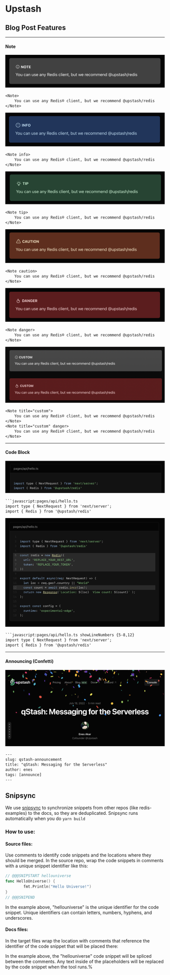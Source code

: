 # Upstash

## Blog Post Features

---

#### Note 

![](public/readme/note-default.png)

```mdx
<Note>
    You can use any Redis® client, but we recommend @upstash/redis
</Note>
```

![](public/readme/note-info.png)

```mdx
<Note info>
    You can use any Redis® client, but we recommend @upstash/redis
</Note>
```

![](public/readme/note-tip.png)

```mdx
<Note tip>
    You can use any Redis® client, but we recommend @upstash/redis
</Note>
```

![](public/readme/note-caution.png)

```mdx
<Note caution>
    You can use any Redis® client, but we recommend @upstash/redis
</Note>
```

![](public/readme/note-danger.png)

```mdx
<Note danger>
    You can use any Redis® client, but we recommend @upstash/redis
</Note>
```

![](public/readme/note-custom-title.png)
```mdx
<Note title="custom">
    You can use any Redis® client, but we recommend @upstash/redis
</Note>
<Note title="custom" danger>
    You can use any Redis® client, but we recommend @upstash/redis
</Note>
```

---

#### Code Block

![](public/readme/code-title.png)

```mdx
```javascript:pages/api/hello.ts
import type { NextRequest } from 'next/server';
import { Redis } from '@upstash/redis'
```

![](public/readme/code-showLineNumber.png)

```mdx
```javascript:pages/api/hello.ts showLineNumbers {5-8,12}
import type { NextRequest } from 'next/server';
import { Redis } from '@upstash/redis'
```

---

#### Announcing (Confetti)

![](public/readme/announce.png)

```mdx
---
slug: qstash-announcement
title: "qStash: Messaging for the Serverless"
author: enes
tags: [announce]
---
```




## Snipsync

We use [snipsync](https://github.com/temporalio/snipsync) to synchronize snippets from other repos (like redis-examples) to the docs, so they are deduplicated.
Snipsync runs automatically when you do `yarn build`

### How to use:

#### Source files:
Use comments to identify code snippets and the locations where they should be merged.
In the source repo, wrap the code snippets in comments with a unique snippet identifier like this:
```go
// @@@SNIPSTART hellouniverse
func HelloUniverse() {
        fmt.Println("Hello Universe!")
}
// @@@SNIPEND
```
In the example above, "hellouniverse" is the unique identifier for the code snippet.
Unique identifiers can contain letters, numbers, hyphens, and underscores.

#### Docs files:

In the target files wrap the location with comments that reference the identifier of the code snippet that will be placed there:

<!--SNIPSTART hellouniverse-->
<!--SNIPEND-->
In the example above, the "hellouniverse" code snippet will be spliced between the comments. Any text inside of the placeholders will be replaced by the code snippet when the tool runs.%  

